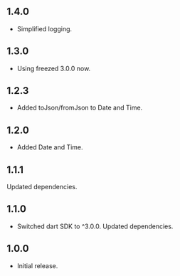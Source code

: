 ## 1.4.0

* Simplified logging.

## 1.3.0

* Using freezed 3.0.0 now.

## 1.2.3

* Added toJson/fromJson to Date and Time.

## 1.2.0

* Added Date and Time.

## 1.1.1

Updated dependencies.

## 1.1.0

* Switched dart SDK to ^3.0.0. Updated dependencies.

## 1.0.0

* Initial release.
